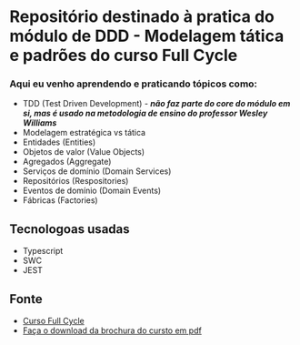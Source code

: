 # Repositório destinado à pratica do módulo de DDD - Modelagem tática e padrões do curso Full Cycle

### Aqui eu venho aprendendo e praticando tópicos como:

* TDD (Test Driven Development) - ***não faz parte do core do módulo em si, mas é usado na metodologia de ensino do professor Wesley Williams***
* Modelagem estratégica vs tática
* Entidades (Entities)
* Objetos de valor (Value Objects)
* Agregados (Aggregate)
* Serviços de domínio (Domain Services)
* Repositórios (Respositories)
* Eventos de domínio (Domain Events)
* Fábricas (Factories)

## Tecnologoas usadas

* Typescript
* SWC
* JEST

## Fonte

* [Curso Full Cycle](https://curso.fullcycle.com.br/curso-fullcycle/)
* [Faça o download da brochura do cursto em pdf](http://lancamento.fullcycle.com.br/brochura-fullcycle-3.0.pdf)

